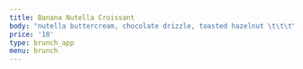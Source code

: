 ```yaml
---
title: Banana Nutella Croissant
body: "nutella buttercream, chocolate drizzle, toasted hazelnut \t\t\t\t\t&#x9;\n"
price: '10'
type: brunch_app
menu: brunch
---
```




